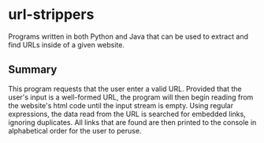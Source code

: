 # url-strippers
Programs written in both Python and Java that can be used to extract and find URLs inside of a given website.

## Summary
This program requests that the user enter a valid URL. Provided that the user's input is a well-formed URL, the program will then begin reading from the website's html code until the input stream is empty. Using regular expressions, the data read from the URL is searched for embedded links, ignoring duplicates. All links that are found are then printed to the console in alphabetical order for the user to peruse. 
